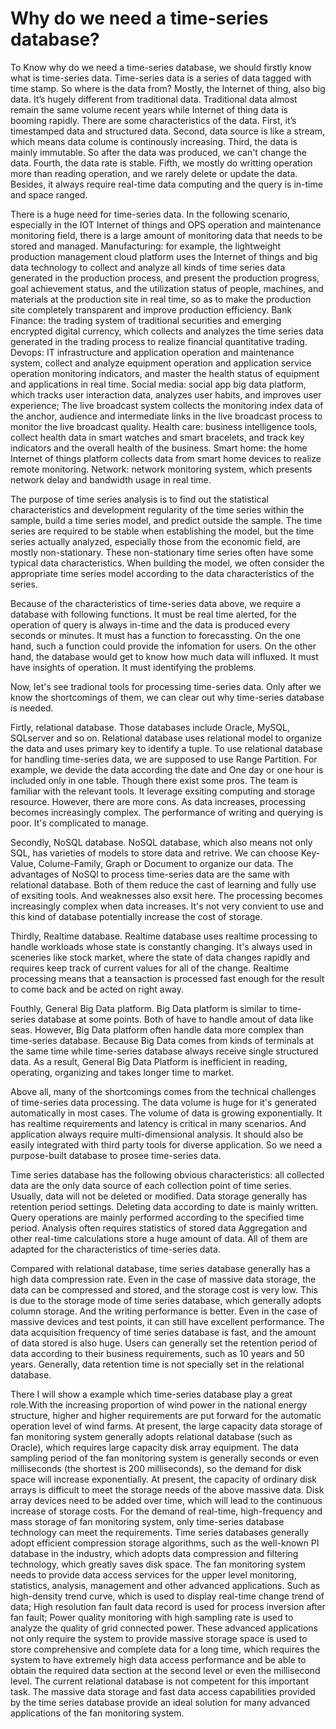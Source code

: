 # Why do we need a time-series database?

 To Know why do we need a time-series database, we should firstly know what is time-series data. Time-series data is a series of data tagged with time stamp. So where is the data from? Mostly, the Internet of thing, also big data. It’s hugely different from traditional data. Traditional data almost remain the same volume recent years while Internet of thing data is booming rapidly. There are some characteristics of the data. First, it’s timestamped data and structured data. Second, data source is like a stream, which means data colume is continously increasing. Third, the data is mainly immutable. So after the data was produced, we can't change the data. Fourth, the data rate is stable. Fifth, we mostly do writting operation more than reading operation, and we rarely delete or update the data. Besides, it always require real-time data computing and the query is in-time and space ranged. 

  There is a huge need for time-series data. In the following scenario, especially in the IOT Internet of things and OPS operation and maintenance monitoring field, there is a large amount of monitoring data that needs to be stored and managed. Manufacturing: for example, the lightweight production management cloud platform uses the Internet of things and big data technology to collect and analyze all kinds of time series data generated in the production process, and present the production progress, goal achievement status, and the utilization status of people, machines, and materials at the production site in real time, so as to make the production site completely transparent and improve production efficiency. Bank Finance: the trading system of traditional securities and emerging encrypted digital currency, which collects and analyzes the time series data generated in the trading process to realize financial quantitative trading. Devops: IT infrastructure and application operation and maintenance system, collect and analyze equipment operation and application service operation monitoring indicators, and master the health status of equipment and applications in real time. Social media: social app big data platform, which tracks user interaction data, analyzes user habits, and improves user experience; The live broadcast system collects the monitoring index data of the anchor, audience and intermediate links in the live broadcast process to monitor the live broadcast quality. Health care: business intelligence tools, collect health data in smart watches and smart bracelets, and track key indicators and the overall health of the business. Smart home: the home Internet of things platform collects data from smart home devices to realize remote monitoring. Network: network monitoring system, which presents network delay and bandwidth usage in real time.

  The purpose of time series analysis is to find out the statistical characteristics and development regularity of the time series within the sample, build a time series model, and predict outside the sample. The time series are required to be stable when establishing the model, but the time series actually analyzed, especially those from the economic field, are mostly non-stationary. These non-stationary time series often have some typical data characteristics. When building the model, we often consider the appropriate time series model according to the data characteristics of the series.

  Because of the characteristics of time-series data above, we require a database with following functions. It must be real time alerted, for the operation of query is always in-time and the data is produced every seconds or minutes. It must has a function to forecassting. On the one hand, such a function could provide the infomation for users. On the other hand, the database would get to know how much data will influxed. It must have insights of operation. It must identifying the problems.

  Now, let's see tradional tools for processing time-series data. Only after we know the shortcomings of them,  we can clear out why time-series database is needed.

  Firtly, relational database. Those databases include Oracle, MySQL, SQLserver and so on. Relational database uses relational model to organize the data and uses primary key to identify a tuple. To use relational database for handling time-series data, we are supposed to use Range Partition. For example, we devide the data according the date and One day or one hour is included only in one table. Though there exist some pros. The team is familiar with the relevant tools. It leverage exsiting computing and storage resource. However, there are more cons. As data increases, processing becomes increasingly complex. The performance of writing and querying is poor. It's complicated to manage.

  Secondly, NoSQL database. NoSQL database, which also means not only SQL,  has varieties of models to store data and retrive. We can choose Key-Value, Colume-Family, Graph or Document to organize our data. The advantages of NoSQl to process time-series data are the same with relational database. Both of them reduce the cast of learning and fully use of exsiting tools. And weaknesses also exsit here. The processing becomes increasingly complex when data increases. It's not very convient to use and this kind of database potentially increase the cost of  storage.

  Thirdly, Realtime database. Realtime database uses realtime processing to handle workloads whose state is constantly changing. It's always used in sceneries like stock market, where the state of data changes rapidly and requires keep track of current values for all of the change. Realtime processing means that a teansaction is processed fast enough for the result to come back and be acted on right away.

  Fouthly, General Big Data platform. Big Data platform is similar to time-series database at some points. Both of have to handle amout of data like seas. However, Big Data platform often handle  data more complex than time-series database. Because Big Data comes from kinds of terminals at the same time while time-series database always receive single structured data. As a result, General Big Data Platform is inefficient in reading, operating, organizing and takes longer time to market.

  Above all, many of the shortcomings comes from the technical challenges of time-series data processing. The data volume is huge for it's generated automatically in most cases. The volume of data is  growing exponentially. It has realtime requirements and latency is critical in many scenarios. And application always require multi-dimensional analysis. It should also be easily integrated with third party tools for  diverse application. So we need a purpose-built database to prosee time-series data.

  Time series database has the following obvious characteristics: all collected data are the only data source of each collection point of time series. Usually, data will not be deleted or modified. Data storage generally has retention period settings. Deleting data according to date is mainly written. Query operations are mainly performed according to the specified time period. Analysis often requires statistics of stored data Aggregation and other real-time calculations store a huge amount of data. All of them are adapted for the characteristics of time-series data.

  Compared with relational database, time series database generally has a high data compression rate. Even in the case of massive data storage, the data can be compressed and stored, and the storage cost is very low. This is due to the storage mode of time series database, which generally adopts column storage. And the writing performance is better. Even in the case of massive devices and test points, it can still have excellent performance. The data acquisition frequency of time series database is fast, and the amount of data stored is also huge. Users can generally set the retention period of data according to their business requirements, such as 10 years and 50 years. Generally, data retention time is not specially set in the relational database.

  There I will show a example which time-series database play a great role.With the increasing proportion of wind power in the national energy structure, higher and higher requirements are put forward for the automatic operation level of wind farms. At present, the large capacity data storage of fan monitoring system generally adopts relational database (such as Oracle), which requires large capacity disk array equipment. The data sampling period of the fan monitoring system is generally seconds or even milliseconds (the shortest is 200 milliseconds), so the demand for disk space will increase exponentially. At present, the capacity of ordinary disk arrays is difficult to meet the storage needs of the above massive data. Disk array devices need to be added over time, which will lead to the continuous increase of storage costs. For the demand of real-time, high-frequency and mass storage of fan monitoring system, only time-series database technology can meet the requirements. Time series databases generally adopt efficient compression storage algorithms, such as the well-known PI database in the industry, which adopts data compression and filtering technology, which greatly saves disk space. The fan monitoring system needs to provide data access services for the upper level monitoring, statistics, analysis, management and other advanced applications. Such as high-density trend curve, which is used to display real-time change trend of data; High resolution fan fault data record is used for process inversion after fan fault; Power quality monitoring with high sampling rate is used to analyze the quality of grid connected power. These advanced applications not only require the system to provide massive storage space is used to store comprehensive and complete data for a long time, which requires the system to have extremely high data access performance and be able to obtain the required data section at the second level or even the millisecond level. The current relational database is not competent for this important task. The massive data storage and fast data access capabilities provided by the time series database provide an ideal solution for many advanced applications of the fan monitoring system.
